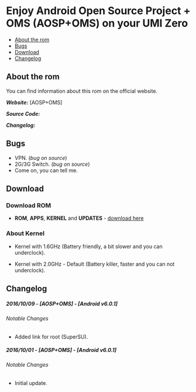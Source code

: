# Enjoy Android Open Source Project + OMS (AOSP+OMS) on your UMI Zero

 * [About the rom](#about-the-rom)
 * [Bugs](#bugs)
 * [Download](#download)
 * [Changelog](#changelog)

## About the rom

You can find information about this rom on the official website.

***Website:*** [AOSP+OMS]

***Source Code:*** 

***Changelog:*** 

## Bugs

 * VPN. (_bug on source_)
 * 2G/3G Switch. (_bug on source_)
 * Come on, you can tell me.

## Download

### Download ROM

 * **ROM**, **APPS**, **KERNEL** and **UPDATES** - [download here](https://mega.nz/#F!wBFCxCQI!s_DusG42H2vD6L_vKBZsXg)

### About Kernel

 * Kernel with 1.6GHz (Battery friendly, a bit slower and you can underclock).

 * Kernel with 2.0GHz - Default (Battery killer, faster and you can not underclock).

## Changelog

##### 2016/10/09 - [AOSP+OMS] - [Android v6.0.1]

###### Notable Changes

 * Added link for root (SuperSU).

##### 2016/10/01 - [AOSP+OMS] - [Android v6.0.1]

###### Notable Changes

 * Initial update.

